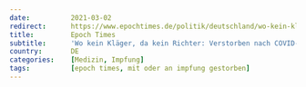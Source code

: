 ```yaml
---
date:          2021-03-02
redirect:      https://www.epochtimes.de/politik/deutschland/wo-kein-klaeger-da-kein-richter-verstorben-nach-covid-19-impfung-ist-kein-indiz-fuer-obduktion-a3460487.html
title:         Epoch Times
subtitle:      'Wo kein Kläger, da kein Richter: Verstorben nach COVID-19-Impfung ist allein kein Anlass für Obduktion'
country:       DE
categories:    [Medizin, Impfung]
tags:          [epoch times, mit oder an impfung gestorben]
---
```

